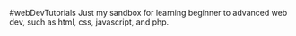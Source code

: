 ﻿#webDevTutorials
Just my sandbox for learning beginner to advanced web dev, such as html, css, javascript, and php.
